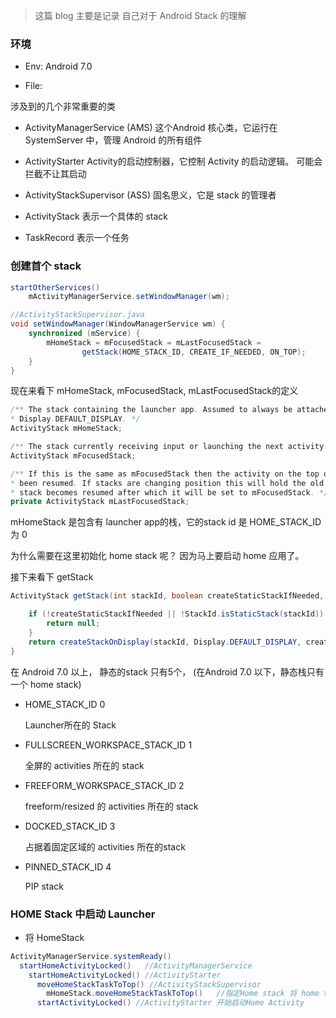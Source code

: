 > 这篇 blog 主要是记录 自己对于 Android Stack 的理解


### 环境

- Env: Android 7.0

- File:

涉及到的几个非常重要的类

- ActivityManagerService (AMS)
这个Android 核心类，它运行在 SystemServer 中，管理 Android 的所有组件

- ActivityStarter
    Activity的启动控制器，它控制 Activity 的启动逻辑。 可能会拦截不让其启动

- ActivityStackSupervisor (ASS)
    固名思义，它是 stack 的管理者

- ActivityStack
    表示一个具体的 stack

- TaskRecord
    表示一个任务

### 创建首个 stack

``` java
startOtherServices()
    mActivityManagerService.setWindowManager(wm);

//ActivityStackSupervisor.java
void setWindowManager(WindowManagerService wm) {
    synchronized (mService) {
        mHomeStack = mFocusedStack = mLastFocusedStack =
                getStack(HOME_STACK_ID, CREATE_IF_NEEDED, ON_TOP);
    }
}
```

 现在来看下  mHomeStack, mFocusedStack, mLastFocusedStack的定义

 ``` java
 /** The stack containing the launcher app. Assumed to always be attached to
 * Display.DEFAULT_DISPLAY. */
ActivityStack mHomeStack;

/** The stack currently receiving input or launching the next activity. */
ActivityStack mFocusedStack;

/** If this is the same as mFocusedStack then the activity on the top of the focused stack has
 * been resumed. If stacks are changing position this will hold the old stack until the new
 * stack becomes resumed after which it will be set to mFocusedStack. */
private ActivityStack mLastFocusedStack;
 ```

mHomeStack 是包含有 launcher app的栈，它的stack id 是 HOME_STACK_ID 为 0

为什么需要在这里初始化 home stack 呢？
因为马上要启动 home 应用了。


接下来看下 getStack

```java
ActivityStack getStack(int stackId, boolean createStaticStackIfNeeded, boolean createOnTop) {

    if (!createStaticStackIfNeeded || !StackId.isStaticStack(stackId)) {
        return null;
    }
    return createStackOnDisplay(stackId, Display.DEFAULT_DISPLAY, createOnTop);
}
```

在 Android 7.0 以上， 静态的stack 只有5个， (在Android 7.0 以下，静态栈只有一个 home stack)

- HOME_STACK_ID 0

    Launcher所在的 Stack

- FULLSCREEN_WORKSPACE_STACK_ID 1

    全屏的 activities 所在的 stack

- FREEFORM_WORKSPACE_STACK_ID 2

    freeform/resized 的 activities 所在的 stack

- DOCKED_STACK_ID 3

    占据着固定区域的 activities 所在的stack

- PINNED_STACK_ID 4

    PIP stack

### HOME Stack 中启动 Launcher

- 将 HomeStack
``` java
ActivityManagerService.systemReady()
  startHomeActivityLocked()   //ActivityManagerService
    startHomeActivityLocked() //ActivityStarter
      moveHomeStackTaskToTop() //ActivityStackSupervisor
        mHomeStack.moveHomeStackTaskToTop()   //指定Home stack 将 home task 移动到顶端
      startActivityLocked() //ActivityStarter 开始启动Home Activity
```
